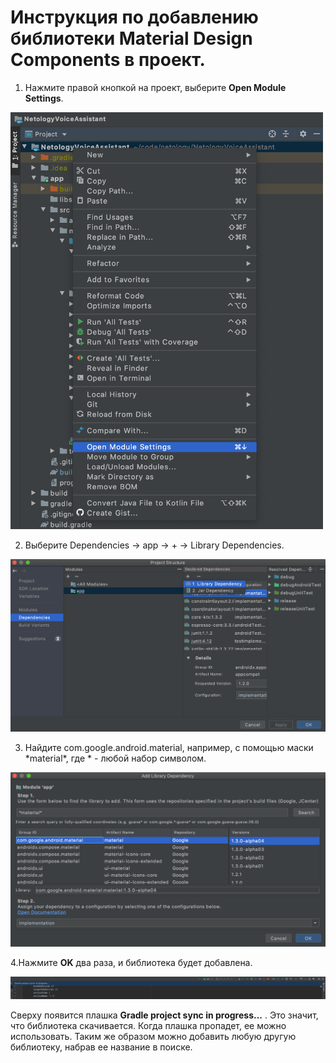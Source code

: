 # Инструкция по добавлению библиотеки Material Design Components в проект.

1. Нажмите правой кнопкой на проект, выберите **Open Module Settings**. 

<img src="1.png" alt="drawing" width="500"/>

2. Выберите Dependencies → app → + → Library Dependencies.

![](2.png)

3. Найдите com.google.android.material, например, с помощью маски \*material*, где * - любой набор символом. 

![](3.png)

4.Нажмите **OK** два раза, и библиотека будет добавлена.

![](4.png)

Сверху появится плашка **Gradle project sync in progress...** . Это значит, что библиотека скачивается. Когда плашка пропадет, ее можно использовать.
Таким же образом можно добавить любую другую библиотеку, набрав ее название в поиске.


